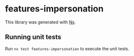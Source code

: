 # features-impersonation

This library was generated with [Nx](https://nx.dev).

## Running unit tests

Run `nx test features-impersonation` to execute the unit tests.
